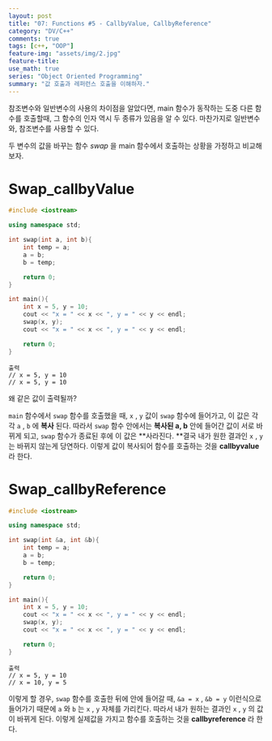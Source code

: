 ```yaml
---
layout: post
title: "07: Functions #5 - CallbyValue, CallbyReference"
category: "DV/C++"
comments: true
tags: [c++, "OOP"]
feature-img: "assets/img/2.jpg"
feature-title:
use_math: true
series: "Object Oriented Programming"
summary: "값 호출과 레퍼런스 호출을 이해하자."
---
```


참조변수와 일반변수의 사용의 차이점을 알았다면, main 함수가 동작하는 도중 다른 함수를 호출할때, 그 함수의 인자 역시 두 종류가 있음을 알 수 있다. 마찬가지로 일반변수와, 참조변수를 사용할 수 있다.

두 변수의 값을 바꾸는 함수 _swap_ 을 main 함수에서 호출하는 상황을 가정하고 비교해보자.

# Swap_callbyValue

```c++
#include <iostream>

using namespace std;

int swap(int a, int b){
    int temp = a;
    a = b;
    b = temp;

    return 0;
}

int main(){
    int x = 5, y = 10;
    cout << "x = " << x << ", y = " << y << endl;
    swap(x, y);
    cout << "x = " << x << ", y = " << y << endl;

    return 0;
}
```

```
출력
// x = 5, y = 10
// x = 5, y = 10
```

왜 같은 값이 출력될까?

`main` 함수에서 `swap` 함수를 호출했을 때, `x` , `y` 값이 `swap` 함수에 들어가고, 이 값은 각각 `a` , `b` 에 **복사** 된다. 따라서 `swap` 함수 안에서는 **복사된 a, b** 안에 들어간 값이 서로 바뀌게 되고, `swap` 함수가 종료된 후에 이 값은 **사라진다. **결국 내가 원한 결과인 `x` , `y` 는 바뀌지 않는게 당연하다. 이렇게 값이 복사되어 함수를 호출하는 것을 **callbyvalue** 라 한다.

# Swap_callbyReference

```c++
#include <iostream>

using namespace std;

int swap(int &a, int &b){
    int temp = a;
    a = b;
    b = temp;

    return 0;
}

int main(){
    int x = 5, y = 10;
    cout << "x = " << x << ", y = " << y << endl;
    swap(x, y);
    cout << "x = " << x << ", y = " << y << endl;

    return 0;
}
```

```
출력
// x = 5, y = 10
// x = 10, y = 5
```

이렇게 할 경우, `swap` 함수를 호출한 뒤에 안에 들어갈 때, `&a = x` , `&b = y` 이런식으로 들어가기 때문에 `a` 와 `b` 는 `x` , `y` 자체를 가리킨다. 따라서 내가 원하는 결과인 `x` , `y` 의 값이 바뀌게 된다. 이렇게 실제값을 가지고 함수를 호출하는 것을 **callbyreference** 라 한다.
